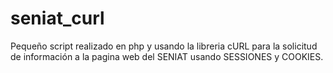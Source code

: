 # seniat_curl
Pequeño script realizado en php y usando la libreria cURL para la solicitud de información a la pagina web del SENIAT usando SESSIONES y COOKIES.
